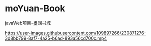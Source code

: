 # moYuan-Book
javaWeb项目-墨渊书城



https://user-images.githubusercontent.com/109897266/230871276-3d8bb799-8af7-4a25-b6ad-893a56cd700c.mp4

